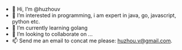 - 👋 Hi, I’m @huzhouv
- 👀 I’m interested in programming, i am expert in java, go, javascript, python etc.
- 🌱 I’m currently learning golang
- 💞️ I’m looking to collaborate on ...
- 📫 Send me an email to concat me please: huzhou.v@gmail.com.

<!---
huzhouv/huzhouv is a ✨ special ✨ repository because its `README.md` (this file) appears on your GitHub profile.
You can click the Preview link to take a look at your changes.
--->
